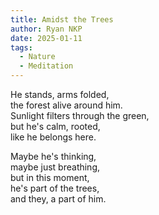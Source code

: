 ```yaml
---
title: Amidst the Trees
author: Ryan NKP
date: 2025-01-11
tags:
  - Nature
  - Meditation
---
```

He stands, arms folded,\
the forest alive around him.\
Sunlight filters through the green,\
but he's calm, rooted,\
like he belongs here.

Maybe he's thinking,\
maybe just breathing,\
but in this moment,\
he's part of the trees,\
and they, a part of him.
